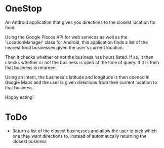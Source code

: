# OneStop
An Android application that gives you directions to the closest location for food.

Using the Google Places API for web services as well as the 'LocationManager' class for Android, this application finds a list of the nearest food businesses given the user's current location. 

Then it checks whether or not the business has hours listed. If so, it then checks whether or not the business is open at the time of query. If it is then that business is returned. 

Using an intent, the business's latitude and longitude is then opened in Google Maps and the user is given directions from their current location to that business. 

Happy eating! 

# ToDo 
* Return a list of the closest businesses and allow the user to pick which one they want directions to, instead of automatically returning the closest business
